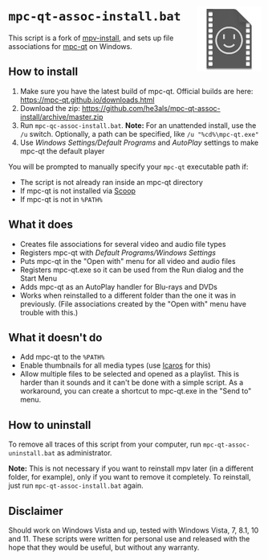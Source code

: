 # `mpc-qt-assoc-install.bat` <img src="https://raw.githubusercontent.com/he3als/mpc-qt-assoc-install/main/mpc-qt-document.png" align="right">

This script is a fork of [mpv-install](https://github.com/rossy/mpv-install), and sets up file associations for [mpc-qt](https://github.com/mpc-qt/mpc-qt) on Windows.

## How to install

1. Make sure you have the latest build of mpc-qt. Official builds are here:
   https://mpc-qt.github.io/downloads.html
2. Download the zip: https://github.com/he3als/mpc-qt-assoc-install/archive/master.zip
3. Run `mpc-qc-assoc-install.bat`. **Note:** For an unattended install, use the `/u` switch. Optionally, a path can be specified, like `/u "%cd%\mpc-qt.exe"`
4. Use *Windows Settings/Default Programs* and *AutoPlay* settings to make mpc-qt the default player

You will be prompted to manually specify your `mpc-qt` executable path if:
- The script is not already ran inside an mpc-qt directory
- If mpc-qt is not installed via [Scoop](https://scoop.sh/)
- If mpc-qt is not in `%PATH%`

## What it does

- Creates file associations for several video and audio file types
- Registers mpc-qt with *Default Programs/Windows Settings*
- Puts mpc-qt in the "Open with" menu for all video and audio files
- Registers mpc-qt.exe so it can be used from the Run dialog and the Start Menu
- Adds mpc-qt as an AutoPlay handler for Blu-rays and DVDs
- Works when reinstalled to a different folder than the one it was in
  previously. (File associations created by the "Open with" menu have trouble
  with this.)

## What it doesn't do

- Add mpc-qt to the `%PATH%`
- Enable thumbnails for all media types (use [Icaros](http://www.majorgeeks.com/files/details/icaros.html) for this)
- Allow multiple files to be selected and opened as a playlist. This is harder
  than it sounds and it can't be done with a simple script. As a workaround,
  you can create a shortcut to mpc-qt.exe in the "Send to" menu.

## How to uninstall

To remove all traces of this script from your computer, run
`mpc-qt-assoc-uninstall.bat` as administrator.

**Note:** This is not necessary if you want to reinstall mpv later (in a
different folder, for example), only if you want to remove it completely. To
reinstall, just run `mpc-qt-assoc-install.bat` again.

## Disclaimer

Should work on Windows Vista and up, tested with Windows Vista, 7, 8.1, 10 and 11.
These scripts were written for personal use and released with the hope that
they would be useful, but without any warranty.